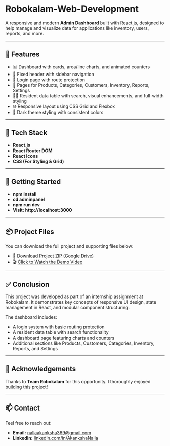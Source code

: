 # Robokalam-Web-Development

A responsive and modern **Admin Dashboard** built with React.js, designed to help manage and visualize data for applications like inventory, users, reports, and more.

---
## 🚀 Features

- 📊 Dashboard with cards, area/line charts, and animated counters
- 🧭 Fixed header with sidebar navigation
- 🔐 Login page with route protection
- 📁 Pages for Products, Categories, Customers, Inventory, Reports, Settings
- 🧑‍💼 Resident data table with search, visual enhancements, and full-width styling
- 🌐 Responsive layout using CSS Grid and Flexbox
- 🎨 Dark theme styling with consistent colors

---
## 🎨 Tech Stack

- **React.js**
- **React Router DOM**
- **React Icons**
- **CSS (For Styling & Grid)**
---
## 🔧 Getting Started

- **npm install**
- **cd adminpanel**
- **npm run dev**
- **Visit: http://localhost:3000**
---
## 📦 Project Files

You can download the full project and supporting files below:

- 🔗 [Download Project ZIP (Google Drive)](https://drive.google.com/file/d/1OuqS2JRrr0kq2O4zzwg5d4WLoohEdT_O/view?usp=sharing)
- 🎬 [Click to Watch the Demo Video](https://drive.google.com/file/d/1L-fe0n5EI5uReHaKzSeYWxlmSp1P1X5n/view?usp=sharing)

---
## ✅ Conclusion

This project was developed as part of an internship assignment at Robokalam. It demonstrates key concepts of responsive UI design, state management in React, and modular component structuring.

The dashboard includes:
- A login system with basic routing protection
- A resident data table with search functionality
- A dashboard page featuring charts and counters
- Additional sections like Products, Customers, Categories, Inventory, Reports, and Settings
---
## 🙌 Acknowledgements

Thanks to **Team Robokalam** for this opportunity. I thoroughly enjoyed building this project!

---
## 📫 Contact

Feel free to reach out:

- **Email:** nallaakanksha369@gmail.com
- **LinkedIn:** [linkedin.com/in/AkankshaNalla](https://www.linkedin.com/in/akanksha-nalla-53916025b)  

